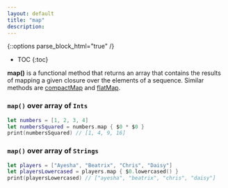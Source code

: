 ```yaml
---
layout: default
title: "map"
description: 
---
```

{::options parse_block_html="true" /}

* TOC
{:toc}

**map()** is a functional method that returns an array that contains the results of mapping a given closure over the elements of a sequence. Similar methods are [compactMap](/compactMap) and [flatMap](/flatMap).

### `map()` over array of `Ints`

```swift
let numbers = [1, 2, 3, 4]
let numbersSquared = numbers.map { $0 * $0 }
print(numbersSquared) // [1, 4, 9, 16]
```

### `map()` over array of `Strings`

```swift
let players = ["Ayesha", "Beatrix", "Chris", "Daisy"]
let playersLowercased = players.map { $0.lowercased() }
print(playersLowercased) // ["ayesha", "beatrix", "chris", "daisy"]
```
